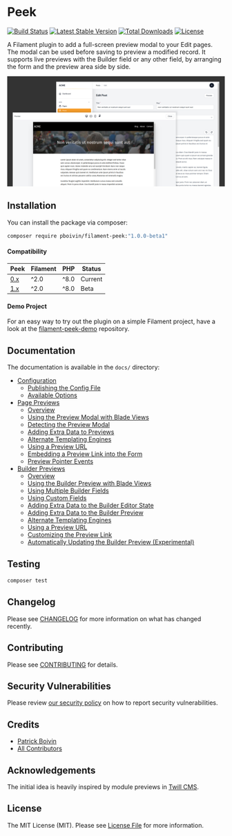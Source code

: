 # Peek

<p>
<a href="https://github.com/pboivin/filament-peek/actions"><img src="https://github.com/pboivin/filament-peek/workflows/run-tests/badge.svg" alt="Build Status"></a>
<a href="https://packagist.org/packages/pboivin/filament-peek"><img src="https://img.shields.io/packagist/v/pboivin/filament-peek" alt="Latest Stable Version"></a>
<a href="https://packagist.org/packages/pboivin/filament-peek"><img src="http://poser.pugx.org/pboivin/filament-peek/downloads" alt="Total Downloads"></a>
<a href="https://packagist.org/packages/pboivin/filament-peek"><img src="https://img.shields.io/packagist/l/pboivin/filament-peek" alt="License"></a>
</p>

A Filament plugin to add a full-screen preview modal to your Edit pages. The modal can be used before saving to preview a modified record. It supports live previews with the Builder field or any other field, by arranging the form and the preview area side by side.

![Screenshots of the edit page and preview modal](./art/01-demo.jpg)

## Installation

You can install the package via composer:

```bash
composer require pboivin/filament-peek:"1.0.0-beta1"
```

#### Compatibility

| Peek | Filament | PHP | Status |
|------|----------|-----|--------|
| [0.x](https://github.com/pboivin/filament-peek/tree/0.x) | ^2.0 | ^8.0 | Current |
| [1.x](https://github.com/pboivin/filament-peek/tree/1.x) | ^2.0 | ^8.0 | Beta |

#### Demo Project

For an easy way to try out the plugin on a simple Filament project, have a look at the [filament-peek-demo](https://github.com/pboivin/filament-peek-demo/tree/1.x) repository.

## Documentation

The documentation is available in the `docs/` directory:

<!-- BEGIN_TOC -->

- [Configuration](./docs/configuration.md)
    - [Publishing the Config File](./docs/configuration.md#publishing-the-config-file)
    - [Available Options](./docs/configuration.md#available-options)
- [Page Previews](./docs/page-previews.md)
    - [Overview](./docs/page-previews.md#overview)
    - [Using the Preview Modal with Blade Views](./docs/page-previews.md#using-the-preview-modal-with-blade-views)
    - [Detecting the Preview Modal](./docs/page-previews.md#detecting-the-preview-modal)
    - [Adding Extra Data to Previews](./docs/page-previews.md#adding-extra-data-to-previews)
    - [Alternate Templating Engines](./docs/page-previews.md#alternate-templating-engines)
    - [Using a Preview URL](./docs/page-previews.md#using-a-preview-url)
    - [Embedding a Preview Link into the Form](./docs/page-previews.md#embedding-a-preview-link-into-the-form)
    - [Preview Pointer Events](./docs/page-previews.md#preview-pointer-events)
- [Builder Previews](./docs/builder-previews.md)
    - [Overview](./docs/builder-previews.md#overview)
    - [Using the Builder Preview with Blade Views](./docs/builder-previews.md#using-the-builder-preview-with-blade-views)
    - [Using Multiple Builder Fields](./docs/builder-previews.md#using-multiple-builder-fields)
    - [Using Custom Fields](./docs/builder-previews.md#using-custom-fields)
    - [Adding Extra Data to the Builder Editor State](./docs/builder-previews.md#adding-extra-data-to-the-builder-editor-state)
    - [Adding Extra Data to the Builder Preview](./docs/builder-previews.md#adding-extra-data-to-the-builder-preview)
    - [Alternate Templating Engines](./docs/builder-previews.md#alternate-templating-engines)
    - [Using a Preview URL](./docs/builder-previews.md#using-a-preview-url)
    - [Customizing the Preview Link](./docs/builder-previews.md#customizing-the-preview-link)
    - [Automatically Updating the Builder Preview (Experimental)](./docs/builder-previews.md#automatically-updating-the-builder-preview-experimental)

<!-- END_TOC -->

## Testing

```bash
composer test
```

## Changelog

Please see [CHANGELOG](CHANGELOG.md) for more information on what has changed recently.

## Contributing

Please see [CONTRIBUTING](.github/CONTRIBUTING.md) for details.

## Security Vulnerabilities

Please review [our security policy](../../security/policy) on how to report security vulnerabilities.

## Credits

- [Patrick Boivin](https://github.com/pboivin)
- [All Contributors](../../contributors)

## Acknowledgements

The initial idea is heavily inspired by module previews in [Twill CMS](https://twillcms.com/).

## License

The MIT License (MIT). Please see [License File](LICENSE.md) for more information.
